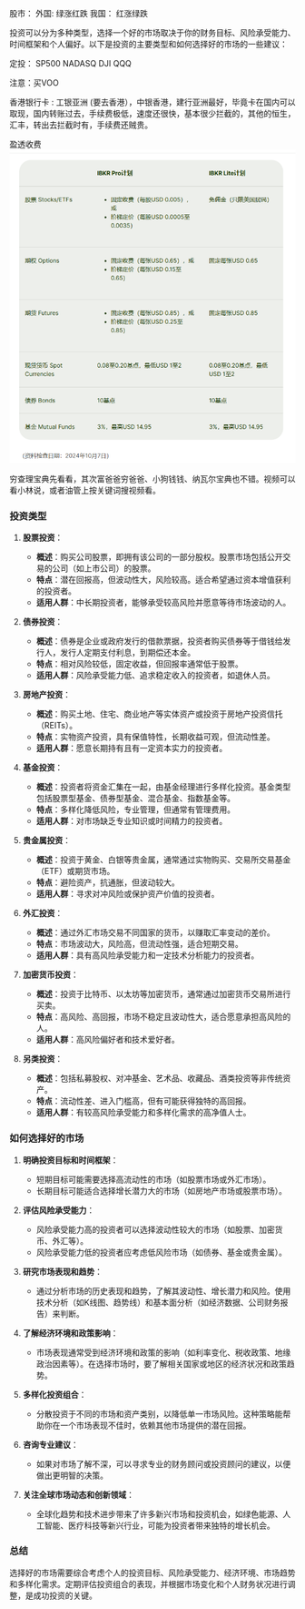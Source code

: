股市：
外国:   绿涨红跌
我国： 红涨绿跌


投资可以分为多种类型，选择一个好的市场取决于你的财务目标、风险承受能力、时间框架和个人偏好。以下是投资的主要类型和如何选择好的市场的一些建议：

定投： 
 SP500 NADASQ DJI QQQ

注意：买VOO

香港银行卡 : 工银亚洲 (要去香港），中银香港，建行亚洲最好，毕竟卡在国内可以取现，国内转账过去，手续费极低，速度还很快，基本很少拦截的，其他的恒生，汇丰，转出去拦截时有，手续费还贼贵。


盈透收费
![](images/2024-11-01-14-59-40.png)

穷查理宝典先看看，其次富爸爸穷爸爸、小狗钱钱、纳瓦尔宝典也不错。视频可以看小林说，或者油管上按关键词搜视频看。
### 投资类型

1. **股票投资**：
   - **概述**：购买公司股票，即拥有该公司的一部分股权。股票市场包括公开交易的公司（如上市公司）的股票。
   - **特点**：潜在回报高，但波动性大，风险较高。适合希望通过资本增值获利的投资者。
   - **适用人群**：中长期投资者，能够承受较高风险并愿意等待市场波动的人。

2. **债券投资**：
   - **概述**：债券是企业或政府发行的借款票据，投资者购买债券等于借钱给发行人，发行人定期支付利息，到期偿还本金。
   - **特点**：相对风险较低，固定收益，但回报率通常低于股票。
   - **适用人群**：风险承受能力低、追求稳定收入的投资者，如退休人员。

3. **房地产投资**：
   - **概述**：购买土地、住宅、商业地产等实体资产或投资于房地产投资信托（REITs）。
   - **特点**：实物资产投资，具有保值特性，长期收益可观，但流动性差。
   - **适用人群**：愿意长期持有且有一定资本实力的投资者。

4. **基金投资**：
   - **概述**：投资者将资金汇集在一起，由基金经理进行多样化投资。基金类型包括股票型基金、债券型基金、混合基金、指数基金等。
   - **特点**：多样化降低风险，专业管理，但通常有管理费用。
   - **适用人群**：对市场缺乏专业知识或时间精力的投资者。

5. **贵金属投资**：
   - **概述**：投资于黄金、白银等贵金属，通常通过实物购买、交易所交易基金（ETF）或期货市场。
   - **特点**：避险资产，抗通胀，但波动较大。
   - **适用人群**：寻求对冲风险或保护资产价值的投资者。

6. **外汇投资**：
   - **概述**：通过外汇市场交易不同国家的货币，以赚取汇率变动的差价。
   - **特点**：市场波动大，风险高，但流动性强，适合短期交易。
   - **适用人群**：具有高风险承受能力和一定技术分析能力的投资者。

7. **加密货币投资**：
   - **概述**：投资于比特币、以太坊等加密货币，通常通过加密货币交易所进行买卖。
   - **特点**：高风险、高回报，市场不稳定且波动性大，适合愿意承担高风险的人。
   - **适用人群**：高风险偏好者和技术爱好者。

8. **另类投资**：
   - **概述**：包括私募股权、对冲基金、艺术品、收藏品、酒类投资等非传统资产。
   - **特点**：流动性差、进入门槛高，但有可能获得独特的高回报。
   - **适用人群**：有较高风险承受能力和多样化需求的高净值人士。

### 如何选择好的市场

1. **明确投资目标和时间框架**：
   - 短期目标可能需要选择高流动性的市场（如股票市场或外汇市场）。
   - 长期目标可能适合选择增长潜力大的市场（如房地产市场或股票市场）。

2. **评估风险承受能力**：
   - 风险承受能力高的投资者可以选择波动性较大的市场（如股票、加密货币、外汇等）。
   - 风险承受能力低的投资者应考虑低风险市场（如债券、基金或贵金属）。

3. **研究市场表现和趋势**：
   - 通过分析市场的历史表现和趋势，了解其波动性、增长潜力和风险。使用技术分析（如K线图、趋势线）和基本面分析（如经济数据、公司财务报告）来判断。

4. **了解经济环境和政策影响**：
   - 市场表现通常受到经济环境和政策的影响（如利率变化、税收政策、地缘政治因素等）。在选择市场时，要了解相关国家或地区的经济状况和政策趋势。

5. **多样化投资组合**：
   - 分散投资于不同的市场和资产类别，以降低单一市场风险。这种策略能帮助你在一个市场表现不佳时，依赖其他市场提供的潜在回报。

6. **咨询专业建议**：
   - 如果对市场了解不深，可以寻求专业的财务顾问或投资顾问的建议，以便做出更明智的决策。

7. **关注全球市场动态和创新领域**：
   - 全球化趋势和技术进步带来了许多新兴市场和投资机会，如绿色能源、人工智能、医疗科技等新兴行业，可能为投资者带来独特的增长机会。

### 总结

选择好的市场需要综合考虑个人的投资目标、风险承受能力、经济环境、市场趋势和多样化需求。定期评估投资组合的表现，并根据市场变化和个人财务状况进行调整，是成功投资的关键。
